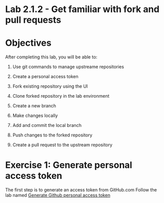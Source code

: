 # Lab 2.1.2 - Get familiar with fork and pull requests

# Objectives

After completing this lab, you will be able to:

1. Use git commands to manage upstreame repositories

2. Create a personal access token

3. Fork existing repository using the UI

4. Clone forked repository in the lab environment 

5. Create a new branch

6. Make changes locally

7. Add and commit the local branch

8. Push changes to the forked repository

9. Create a pull request to the upstream repository

# Exercise 1: Generate personal access token 

The first step is to generate an access token from GitHub.com Follow the lab named [Generate Github personal access token](./Lab_2_1_0-Generate_personal_access_token.md)